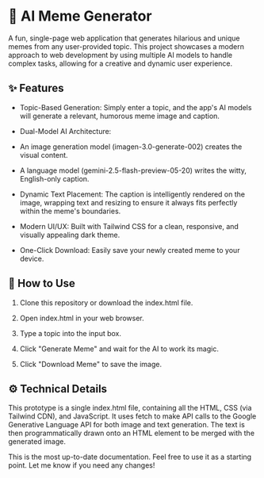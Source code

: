# 🤖 AI Meme Generator
A fun, single-page web application that generates hilarious and unique memes from any user-provided topic. This project showcases a modern approach to web development by using multiple AI models to handle complex tasks, allowing for a creative and dynamic user experience.

## ✨ Features
* Topic-Based Generation: Simply enter a topic, and the app's AI models will generate a relevant, humorous meme image and caption.

* Dual-Model AI Architecture:
 
* An image generation model (imagen-3.0-generate-002) creates the visual content.

* A language model (gemini-2.5-flash-preview-05-20) writes the witty, English-only caption.

* Dynamic Text Placement: The caption is intelligently rendered on the image, wrapping text and resizing to ensure it always fits perfectly within the meme's boundaries.

* Modern UI/UX: Built with Tailwind CSS for a clean, responsive, and visually appealing dark theme.

* One-Click Download: Easily save your newly created meme to your device.

## 🚀 How to Use
1. Clone this repository or download the index.html file.

2. Open index.html in your web browser.

3. Type a topic into the input box.

4. Click "Generate Meme" and wait for the AI to work its magic.

5. Click "Download Meme" to save the image.

## ⚙️ Technical Details
This prototype is a single index.html file, containing all the HTML, CSS (via Tailwind CDN), and JavaScript. It uses fetch to make API calls to the Google Generative Language API for both image and text generation. The text is then programmatically drawn onto an HTML <canvas> element to be merged with the generated image.

This is the most up-to-date documentation. Feel free to use it as a starting point. Let me know if you need any changes!
